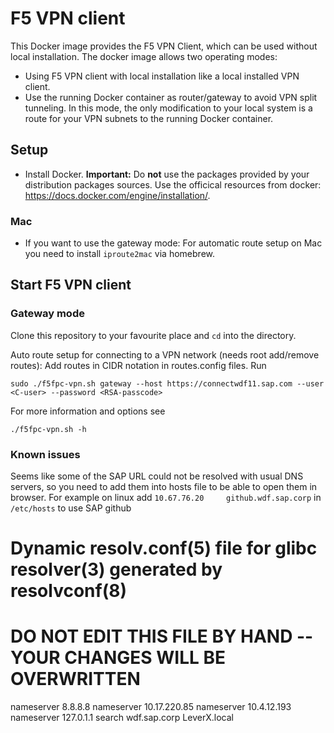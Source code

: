 
# F5 VPN client

This Docker image provides the F5 VPN Client, which can be used without local installation.
The docker image allows two operating modes:

* Using F5 VPN client with local installation like a local installed VPN client.
* Use the running Docker container as router/gateway to avoid VPN split tunneling.
  In this mode, the only modification to your local system is a route for your VPN subnets to the running Docker container.


## Setup

* Install Docker. **Important:** Do **not** use the packages provided by your
  distribution packages sources.
  Use the officical resources from docker: https://docs.docker.com/engine/installation/.


### Mac

* If you want to use the gateway mode:
  For automatic route setup on Mac you need to install ```iproute2mac``` via homebrew.


## Start F5 VPN client

### Gateway mode

Clone this repository to your favourite place and ```cd``` into the directory.

Auto route setup for connecting to a VPN network (needs root add/remove routes):
Add routes in CIDR notation in routes.config files. 
Run
```
sudo ./f5fpc-vpn.sh gateway --host https://connectwdf11.sap.com --user <C-user> --password <RSA-passcode>
```

For more information and options see
```
./f5fpc-vpn.sh -h
```

### Known issues

Seems like some of the SAP URL could not be resolved with usual DNS servers, so you need to add them into hosts file
to be able to open them in browser. For example on linux add `10.67.76.20     github.wdf.sap.corp` in `/etc/hosts` to use SAP github

# Dynamic resolv.conf(5) file for glibc resolver(3) generated by resolvconf(8)
#     DO NOT EDIT THIS FILE BY HAND -- YOUR CHANGES WILL BE OVERWRITTEN
nameserver 8.8.8.8
nameserver 10.17.220.85
nameserver 10.4.12.193
nameserver 127.0.1.1
search wdf.sap.corp LeverX.local
